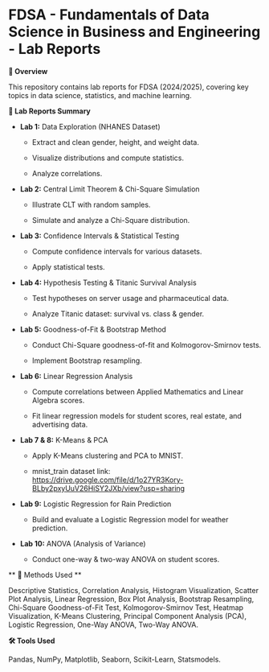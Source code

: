# FDSA - Fundamentals of Data Science in Business and Engineering - Lab Reports

**🚀 Overview**

This repository contains lab reports for FDSA (2024/2025), covering key topics in data science, statistics, and machine learning.

**📌 Lab Reports Summary**

- **Lab 1:** Data Exploration (NHANES Dataset)

  - Extract and clean gender, height, and weight data.

  - Visualize distributions and compute statistics.

  - Analyze correlations.

- **Lab 2:** Central Limit Theorem & Chi-Square Simulation

  - Illustrate CLT with random samples.

  - Simulate and analyze a Chi-Square distribution.

- **Lab 3:** Confidence Intervals & Statistical Testing

  - Compute confidence intervals for various datasets.

  - Apply statistical tests.

- **Lab 4:** Hypothesis Testing & Titanic Survival Analysis

  - Test hypotheses on server usage and pharmaceutical data.

  - Analyze Titanic dataset: survival vs. class & gender.

- **Lab 5:** Goodness-of-Fit & Bootstrap Method

  - Conduct Chi-Square goodness-of-fit and Kolmogorov-Smirnov tests.

  - Implement Bootstrap resampling.

- **Lab 6:** Linear Regression Analysis

  - Compute correlations between Applied Mathematics and Linear Algebra scores.

  - Fit linear regression models for student scores, real estate, and advertising data.

- **Lab 7 & 8:** K-Means & PCA

  - Apply K-Means clustering and PCA to MNIST.

  - mnist_train dataset link: https://drive.google.com/file/d/1o27YR3Kory-BLby2pxyUuV26HiSY2JXb/view?usp=sharing

- **Lab 9:** Logistic Regression for Rain Prediction

  - Build and evaluate a Logistic Regression model for weather prediction.

- **Lab 10:** ANOVA (Analysis of Variance)

  - Conduct one-way & two-way ANOVA on student scores.

** 🔬 Methods Used **

Descriptive Statistics, Correlation Analysis, Histogram Visualization, Scatter Plot Analysis, Linear Regression, Box Plot Analysis, Bootstrap Resampling, Chi-Square Goodness-of-Fit Test, Kolmogorov-Smirnov Test, Heatmap Visualization, K-Means Clustering, Principal Component Analysis (PCA), Logistic Regression, One-Way ANOVA, Two-Way ANOVA.

**🛠 Tools Used ️**

Pandas, NumPy, Matplotlib, Seaborn, Scikit-Learn, Statsmodels.

